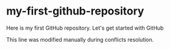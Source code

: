 # my-first-github-repository
Here is my first GitHub repository. Let's get started with GitHub

This line was modified manually during conflicts resolution.